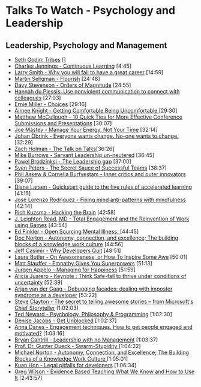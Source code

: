 # Talks To Watch - Psychology and Leadership

## Leadership, Psychology and Management

- [Seth Godin: Tribes](https://vimeo.com/2090774)  []
- [Charles Jennings - Continuous Learning](https://www.youtube.com/watch?v=LFmPfbeDLBc)  [4:45]
- [Larry Smith - Why you will fail to have a great career](https://www.youtube.com/watch?v=iKHTawgyKWQ)  [14:59]
- [Martin Seligman - Flourish](https://vimeo.com/channels/thersa/26720639)  [24:48]
- [Davy Stevenson - Orders of Magnitude](https://www.youtube.com/watch?v=_YyzLKhjpiI)  [24:55]
- [Hannah du Plessis: Use nonviolent communication to connect with colleagues](https://vimeo.com/128634090)  [27:03]
- [Ernie Miller - Choices](https://www.youtube.com/watch?v=_5D0rBIEsZc)  [29:16]
- [Aimee Knight - Getting Comfortable Being Uncomfortable ](https://www.youtube.com/watch?v=9qkef7IXn6s) [29:30]
- [Matthew McCullough - 10 Quick Tips for More Effective Conference Submissions and Presentations](https://www.youtube.com/watch?v=fJz4JJIchaY)  [30:07]
- [Joe Mastey - Manage Your Energy, Not Your Time](https://www.youtube.com/watch?v=40tblq40AkQ) [32:14]
- [Johan Öbrink - Everyone wants change. No-one wants to change.](https://vimeo.com/190929281) [32:29]
- [Zach Holman - The Talk on Talks](http://devslovebacon.com/conferences/bacon-2014/talks/the-talk-on-talks)[36:26]
- [Mike Burrows - Servant Leadership un-neutered](https://vimeo.com/191064322) [36:45]
- [Pawel Brodzinksi - The Leadership gap](https://vimeo.com/115962902)  [37:00]
- [Sven Peters - The Secret Sauce of Successful Teams](https://vimeo.com/191020872) [38:37]
- [Phil Askew & Cornelia Burfvestam - Inner critics and outer innovators](https://vimeo.com/190924545) [39:07]
- [Diana Larsen - Quickstart guide to the five rules of accelerated learning](https://vimeo.com/144795023)  [41:15]
- [José Lorenzo Rodríguez - Fixing mind anti-patterns with mindfulness](https://vimeo.com/191078784) [42:14]
- [Rich Kuzsma - Hacking the Brain](https://www.youtube.com/watch?v=YEpWr1PknIU) [42:58]
- [J. Leighton Read, MD - Total Engagement and the Reinvention of Work using Games](https://vimeo.com/43250464)  [43:54]
- [Ed Finkler - Open Sourcing Mental Illness. ](https://www.youtube.com/watch?v=h1Pwp1XTnBk) [44:45]
- [Doc Norton - Autonomy, connection, and excellence; The building blocks of a knowledge work culture](https://vimeo.com/144862097) [44:56]
- [Jeff Casimir - Why Developers Quit](https://www.youtube.com/watch?v=JgEgtKKAabg) [48:51]
- [Laura Butler - On Awesomeness, or How To Inspire Some Awe](https://channel9.msdn.com/Events/Ignite/Microsoft-Ignite-New-Zealand-2015/M113)  [50:01]
- [Matt Stauffer - Empathy Gives You Superpowers](https://www.youtube.com/watch?v=fMFjO2szDnk) [51:13]
- [Jurgen Appelo - Managing for Happiness](https://vimeo.com/190990853) [51:59]
- [Alicia Juarero - Keynote : Think Safe-fail to thrive under conditions of uncertainty](https://vimeo.com/143055623)  [52:39]
- [Arjan van der Gaag  - Debugging facades: dealing with imposter syndrome as a developer](https://www.youtube.com/watch?v=wKz7mOZ4P-A) [53:22]
- [Steve Clayton - The secret to telling awesome stories – from Microsoft's Chief Storyteller](https://channel9.msdn.com/Events/Ignite/Microsoft-Ignite-New-Zealand-2015/M112)  [1:02:03]
- [Ted Neward - Psychology, Philosophy & Programming](https://www.youtube.com/watch?v=XShcmCBK93E) [1:02:30]
- [Denise Jacobs - Get Unblocked](https://vimeo.com/131640717)  [1:02:37]
- [Anna Danes - Engagement techniques. How to get people engaged and motivated?](https://vimeo.com/131641617)  [1:03:16]
- [Bryan Cantrill - Leadership with no Management](https://www.youtube.com/watch?v=bGkVM1B5NuI) [1:03:37]
- [Prof. Dr. Gunter Dueck - Swarm-Stupidity ](https://www.youtube.com/watch?v=i-hsD2gnuRU) [1:04:22]
- [Michael Norton - Autonomy, Connection, and Excellence; The Building Blocks of a Knowledge Work Culture ](https://vimeo.com/154049610)  [1:05:01]
- [Kuan Hon - Legal pitfalls for developers](https://vimeo.com/153779115)  [1:06:34]
- [Greg Wilson - Evidence Based Teaching What We Know and How to Use It](https://www.youtube.com/watch?v=kmVKGxPlTvc) [2:43:57]
